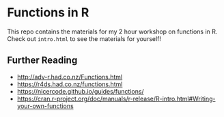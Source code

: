 # Functions in R

This repo contains the materials for my 2 hour workshop on functions in R. Check out `intro.html` to see the materials for yourself!



## Further Reading
* http://adv-r.had.co.nz/Functions.html
* https://r4ds.had.co.nz/functions.html
* https://nicercode.github.io/guides/functions/
* https://cran.r-project.org/doc/manuals/r-release/R-intro.html#Writing-your-own-functions
